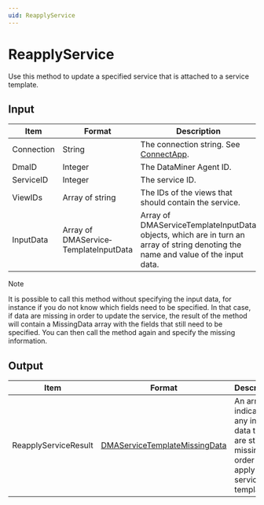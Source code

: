 ```yaml
---
uid: ReapplyService
---
```


# ReapplyService

Use this method to update a specified service that is attached to a service template.

## Input

| Item | Format | Description |
|--|--|--|
| Connection | String | The connection string. See [ConnectApp](xref:ConnectApp). |
| DmaID | Integer | The DataMiner Agent ID. |
| ServiceID | Integer | The service ID. |
| ViewIDs | Array of string | The IDs of the views that should contain the service. |
| InputData | Array of DMAService­TemplateInputData | Array of DMAServiceTemplateInputData objects, which are in turn an array of string denoting the name and value of the input data. |

> [!NOTE]
> It is possible to call this method without specifying the input data, for instance if you do not know which fields need to be specified. In that case, if data are missing in order to update the service, the result of the method will contain a MissingData array with the fields that still need to be specified. You can then call the method again and specify the missing information.

## Output

| Item | Format | Description |
|--|--|--|
| ReapplyServiceResult | [DMAServiceTemplateMissingData](xref:DMAServiceTemplateMissingData) | An array indicating any input data that are still missing in order to apply the service template. |
